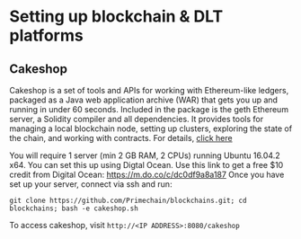 # Setting up blockchain & DLT platforms

Cakeshop
-------------------
Cakeshop is a set of tools and APIs for working with Ethereum-like ledgers, packaged as a Java web application archive (WAR) that gets you up and running in under 60 seconds. Included in the package is the geth Ethereum server, a Solidity compiler and all dependencies. It provides tools for managing a local blockchain node, setting up clusters, exploring the state of the chain, and working with contracts. For details, [click here](https://github.com/jpmorganchase/cakeshop)

You will require 1 server (min 2 GB RAM, 2 CPUs) running Ubuntu 16.04.2 x64. You can set this up using Digtal Ocean. Use this link to get a free $10 credit from Digital Ocean: https://m.do.co/c/dc0df9a8a187 Once you have set up your server, connect via ssh and run:

    git clone https://github.com/Primechain/blockchains.git; cd blockchains; bash -e cakeshop.sh

To access cakeshop, visit `http://<IP ADDRESS>:8080/cakeshop`
